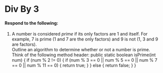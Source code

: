 # Div By 3
#### Respond to the following:

1. A number is considered *prime* if its only factors are 1 and itself. For example, 7 is prime (1 and 7 are the only factors) and 9 is not (1, 3 and 9 are factors).  
Outline an algorithm to determine whether or not a number is prime.  
Think of the following method header:
public static boolean isPrime(int num) {
 if (num % 2 != 0) {
  if (num % 3 == 0 || num % 5 == 0 || num % 7 == 0 || num % 11 == 0) {
   return true;
  }
 }
 else {
  return false;
 }
}
